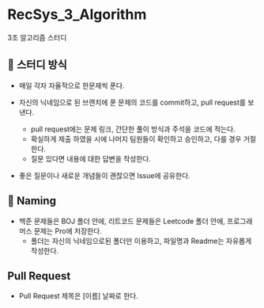 # RecSys_3_Algorithm
3조 알고리즘 스터디


## 📖 스터디 방식
- 매일 각자 자율적으로 한문제씩 푼다.

- 자신의 닉네임으로 된 브랜치에 푼 문제의 코드를 commit하고, pull request를 보낸다.
  - pull request에는 문제 링크, 간단한 풀이 방식과 주석을 코드에 적는다.
  - 확실하게 제출 하였을 시에 나머지 팀원들이 확인하고 승인하고, 다를 경우 거절한다.
  - 질문 있다면 내용에 대한 답변을 작성한다.

- 좋은 질문이나 새로운 개념들이 괜찮으면 Issue에 공유한다.


## 📝 Naming
- 백준 문제들은 BOJ 폴더 안에, 리트코드 문제들은 Leetcode 폴더 안에, 프로그래머스 문제는 Pro에 저장한다.
  - 폴더는 자신의 닉네임으로된 폴더만 이용하고, 파일명과 Readme는 자유롭게 작성한다.

## Pull Request
- Pull Request 제목은 [이름] 날짜로 한다. 
